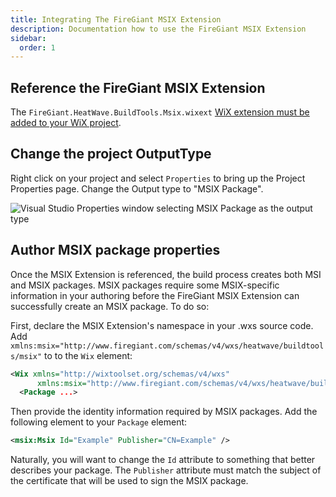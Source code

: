 ```yaml
---
title: Integrating The FireGiant MSIX Extension
description: Documentation how to use the FireGiant MSIX Extension
sidebar:
  order: 1
---
```


## Reference the FireGiant MSIX Extension

The `FireGiant.HeatWave.BuildTools.Msix.wixext` [WiX extension must be added to your WiX project][add].

## Change the project OutputType

Right click on your project and select `Properties` to bring up the Project Properties page. Change the Output type to "MSIX Package".

![Visual Studio Properties window selecting MSIX Package as the output type](/images/docs/change-output-type-msix.png)

## Author MSIX package properties

Once the MSIX Extension is referenced, the build process creates both MSI and MSIX packages. MSIX packages require some MSIX-specific information in your authoring before the FireGiant MSIX Extension can successfully create an MSIX package. To do so:

First, declare the MSIX Extension's namespace in your .wxs source code. Add `xmlns:msix="http://www.firegiant.com/schemas/v4/wxs/heatwave/buildtools/msix"` to to the `Wix` element:

```xml title='Package.wxs'
<Wix xmlns="http://wixtoolset.org/schemas/v4/wxs"
      xmlns:msix="http://www.firegiant.com/schemas/v4/wxs/heatwave/buildtools/msix">
  <Package ...>
```

Then provide the identity information required by MSIX packages. Add the following element to your `Package` element:

```xml title='Package.wxs'
<msix:Msix Id="Example" Publisher="CN=Example" />
```

Naturally, you will want to change the `Id` attribute to something that better describes your package. The `Publisher` attribute must match the subject of the certificate that will be used to sign the MSIX package.

[add]: /heatwave/adding-wix-extensions/
